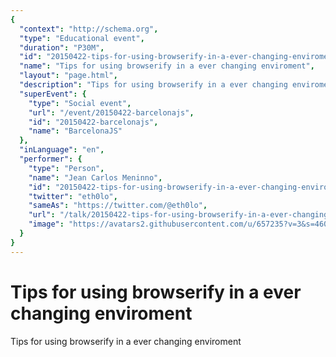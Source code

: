 ```yaml
---
{
  "context": "http://schema.org",
  "type": "Educational event",
  "duration": "P30M",
  "id": "20150422-tips-for-using-browserify-in-a-ever-changing-enviroment",
  "name": "Tips for using browserify in a ever changing enviroment",
  "layout": "page.html",
  "description": "Tips for using browserify in a ever changing enviroment",
  "superEvent": {
    "type": "Social event",
    "url": "/event/20150422-barcelonajs",
    "id": "20150422-barcelonajs",
    "name": "BarcelonaJS"
  },
  "inLanguage": "en",
  "performer": {
    "type": "Person",
    "name": "Jean Carlos Meninno",
    "id": "20150422-tips-for-using-browserify-in-a-ever-changing-enviroment",
    "twitter": "eth0lo",
    "sameAs": "https://twitter.com/@eth0lo",
    "url": "/talk/20150422-tips-for-using-browserify-in-a-ever-changing-enviroment.html",
    "image": "https://avatars2.githubusercontent.com/u/657235?v=3&s=460"
  }
}
---
```

# Tips for using browserify in a ever changing enviroment

Tips for using browserify in a ever changing enviroment